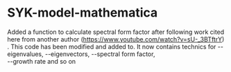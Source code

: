 # SYK-model-mathematica
Added a function to calculate spectral form factor after following work cited here from 
another author (https://www.youtube.com/watch?v=sU-_3BTftrY) .  This code has been modified and added to.
It now contains technics for 
--eigenvalues,
--eigenvectors,
--spectral form factor,  
--growth rate and so on
